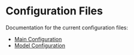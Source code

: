 # Configuration Files

Documentation for the current configuration files:

- [Main Configuration](./model_config.md)
- [Model Configuration](./hidden_config.md)